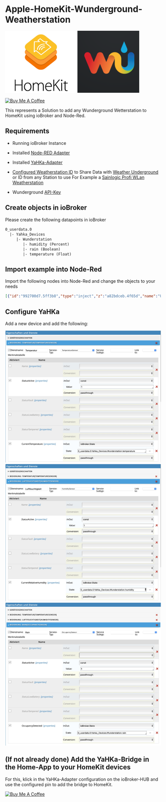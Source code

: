 # Apple-HomeKit-Wunderground-Weatherstation
<div>
  <img src="https://github.com/MrDrache333/Apple-HomeKit-Wunderground-Weatherstation/blob/main/homekit.jpg?raw=true" height=200px>
  <img src="https://github.com/MrDrache333/Apple-HomeKit-Wunderground-Weatherstation/blob/main/wunderground.png?raw=true" height=200px>
</div>

<a href="https://www.buymeacoffee.com/MrDrache333" target="_blank"><img src="https://cdn.buymeacoffee.com/buttons/v2/default-yellow.png" height=40px alt="Buy Me A Coffee"></a>

This represents a Solution to add any Wunderground Wetterstation to HomeKit using ioBroker and Node-Red.

## Requirements
- Running ioBroker Instance
- Installed [Node-RED Adapter](https://github.com/ioBroker/ioBroker.node-red)
- Installed [YaHKa-Adapter](https://github.com/jensweigele/ioBroker.yahka)
- [Configured Weatherstation ID](https://www.wunderground.com/member/devices) to Share Data with [Weather Underground](https://www.wunderground.com) or ID from any Station to use
For Example a [Sainlogic Profi WLan Weatherstation](https://www.amazon.de/Sainlogic-Profi-WLAN-Wetterstation-Wettervorhersage/dp/B07TVMQ2CK)

- Wunderground [API-Key](https://www.wunderground.com/member/api-keys)

## Create objects in ioBroker
Please create the following datapoints in ioBroker

```
0_userdata.0
  |- Yahka_Devices
     |- Wunderstation
        |- humidity (Percent)
        |- rain (Boolean)
        |- temperature (Float)
```

## Import example into Node-Red
Import the following nodes into Node-Red and change the objects to your needs
```json
[{"id":"992700d7.5ff3b8","type":"inject","z":"a82bdceb.4f65d","name":"Update","props":[{"p":"payload"}],"repeat":"600","crontab":"","once":false,"onceDelay":0.1,"topic":"","payload":"","payloadType":"date","x":120,"y":1740,"wires":[["5aa3e999.90a78"]]},{"id":"5aa3e999.90a78","type":"http request","z":"a82bdceb.4f65d","name":"WU-API","method":"GET","ret":"obj","paytoqs":false,"url":"https://api.weather.com/v2/pws/observations/current?stationId=PLACE_YOUR_STATION_ID_HERE&format=json&units=m&apiKey=PLACE_YOUR_API-KEY_HERE","tls":"","persist":false,"proxy":"","authType":"","x":300,"y":1740,"wires":[["412ce581.2c3944","8149b056.4134e8","bb4431e3.f0a2f","242ac7dc.b0db88"]]},{"id":"412ce581.2c3944","type":"function","z":"a82bdceb.4f65d","name":"parsen","func":"var data = msg.payload\nif (isObject(data)){\n    var station = data.observations[0]\n    var temp = station.metric.temp\n    var hum = station.humidity\n    \n    var rain = station.metric.precipRate\n    rain = rain > 0\n    \n    msg.CurrentTemperature = temp\n    msg.CurrentRelativeHumidity = hum\n    msg.Rain = rain\n    return msg\n}\n\n\n\nfunction isObject(obj) {\n  return obj === Object(obj);\n}","outputs":1,"noerr":0,"initialize":"","finalize":"","x":470,"y":1740,"wires":[["6be7d232.330664","e01f051c.c1d64","33e0b0ca.f5411"]]},{"id":"e01f051c.c1d64","type":"template","z":"a82bdceb.4f65d","name":"HomeKit-Template: Humidity","field":"payload","fieldType":"msg","format":"handlebars","syntax":"mustache","template":"{{CurrentRelativeHumidity}}","output":"json","x":730,"y":1680,"wires":[["6d4a60b5.d5a4a"]]},{"id":"33e0b0ca.f5411","type":"template","z":"a82bdceb.4f65d","name":"HomeKit-Template: Rain","field":"payload","fieldType":"msg","format":"handlebars","syntax":"mustache","template":"{{Rain}}","output":"json","x":710,"y":1740,"wires":[["6ef9afa9.039a48"]]},{"id":"6be7d232.330664","type":"template","z":"a82bdceb.4f65d","name":"HomeKit-Template: Temperature","field":"payload","fieldType":"msg","format":"handlebars","syntax":"mustache","template":"{{CurrentTemperature}}","output":"json","x":740,"y":1800,"wires":[["1f5260d5.f12847"]]},{"id":"6d4a60b5.d5a4a","type":"ioBroker out","z":"a82bdceb.4f65d","name":"","topic":"0_userdata.0.Yahka_Devices.Wunderstation.humidity","ack":"true","autoCreate":"false","stateName":"","role":"","payloadType":"","readonly":"","stateUnit":"","stateMin":"","stateMax":"","x":1130,"y":1680,"wires":[]},{"id":"6ef9afa9.039a48","type":"ioBroker out","z":"a82bdceb.4f65d","name":"","topic":"0_userdata.0.Yahka_Devices.Wunderstation.rain","ack":"true","autoCreate":"false","stateName":"","role":"","payloadType":"","readonly":"","stateUnit":"","stateMin":"","stateMax":"","x":1050,"y":1740,"wires":[]},{"id":"1f5260d5.f12847","type":"ioBroker out","z":"a82bdceb.4f65d","name":"","topic":"0_userdata.0.Yahka_Devices.Wunderstation.temperature","ack":"true","autoCreate":"false","stateName":"","role":"","payloadType":"","readonly":"","stateUnit":"","stateMin":"","stateMax":"","x":1140,"y":1800,"wires":[]}]
```

## Configure YaHKa
Add a new device and add the following:
<div>
  <img src="https://github.com/MrDrache333/Apple-HomeKit-Wunderground-Weatherstation/blob/main/yahka1.jpg?raw=true" width=600px>
  <img src="https://github.com/MrDrache333/Apple-HomeKit-Wunderground-Weatherstation/blob/main/yahka2.jpg?raw=true" width=600px>
  <img src="https://github.com/MrDrache333/Apple-HomeKit-Wunderground-Weatherstation/blob/main/yahka3.jpg?raw=true" width=600px>
</div>

## (If not already done) Add the YaHKa-Bridge in the Home-App to your HomeKit devices
For this, klick in the YaHKa-Adapter configuration on the ioBroker-HUB and use the configured pin to add the bridge to HomeKit.

<a href="https://www.buymeacoffee.com/MrDrache333" target="_blank"><img src="https://cdn.buymeacoffee.com/buttons/v2/default-yellow.png" height=40px alt="Buy Me A Coffee"></a>
